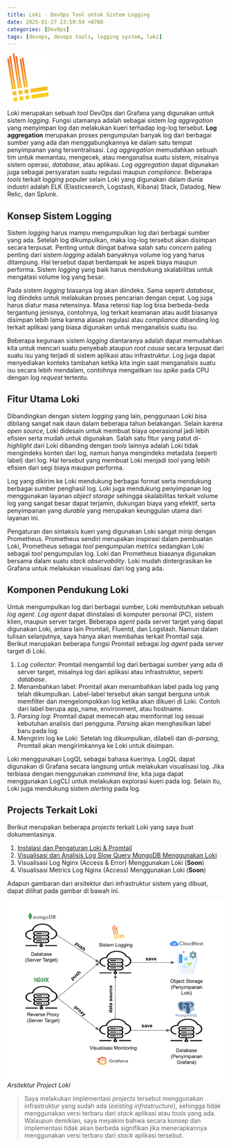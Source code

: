```yaml
---
title: Loki - DevOps Tool untuk Sistem Logging
date: 2025-01-27 23:59:59 +0700
categories: [DevOps]
tags: [devops, devops tools, logging system, loki]
---
```


![Logo](/assets/img/posts/logo/logo-loki.svg)

Loki merupakan sebuah *tool* DevOps dari Grafana yang digunakan untuk sistem *logging*. Fungsi utamanya adalah sebagai sistem *log aggregation* yang menyimpan log dan melakukan kueri terhadap log-log tersebut. **Log aggregation** merupakan proses pengumpulan banyak log dari berbagai sumber yang ada dan menggabungkannya ke dalam satu tempat penyimpanan yang tersentralisasi. *Log aggregation* memudahkan sebuah tim untuk memantau, mengecek, atau menganalisa suatu sistem, misalnya sistem operasi, *database*, atau aplikasi. *Log aggregation* dapat digunakan juga sebagai persyaratan suatu regulasi maupun *compliance*. Beberapa *tools* terkait *logging* populer selain Loki yang digunakan dalam dunia industri adalah ELK (Elasticsearch, Logstash, Kibana) Stack, Datadog, New Relic, dan Splunk.

## Konsep Sistem Logging

Sistem *logging* harus mampu mengumpulkan log dari berbagai sumber yang ada. Setelah log dikumpulkan, maka log-log tersebut akan disimpan secara terpusat. Penting untuk diingat bahwa salah satu *concern* paling penting dari sistem *logging* adalah banyaknya volume log yang harus ditampung. Hal tersebut dapat berdampak ke aspek biaya maupun performa. Sistem *logging* yang baik harus mendukung skalabilitas untuk mengatasi volume log yang besar.

Pada sistem *logging* biasanya log akan diindeks. Sama seperti *database*, log diindeks untuk melakukan proses pencarian dengan cepat. Log juga harus diatur masa retensinya. Masa retensi tiap log bisa berbeda-beda tergantung jenisnya, contohnya, log terkait keamanan atau audit biasanya disimpan lebih lama karena alasan regulasi atau *compliance* dibanding log terkait aplikasi yang biasa digunakan untuk menganalisis suatu isu.

Beberapa kegunaan sistem *logging* diantaranya adalah dapat memudahkan kita untuk mencari suatu penyebab ataupun *root cause* secara terpusat dari suatu isu yang terjadi di sistem aplikasi atau infrastruktur. Log juga dapat menyediakan konteks tambahan ketika kita ingin saat menganalisis suatu isu secara lebih mendalam, contohnya mengaitkan isu *spike* pada CPU dengan log *request* tertentu.

## Fitur Utama Loki

Dibandingkan dengan sistem *logging* yang lain, penggunaan Loki bisa dibilang sangat naik daun dalam beberapa tahun belakangan. Selain karena *open source*, Loki didesain untuk membuat biaya operasional jadi lebih efisien serta mudah untuk digunakan. Salah satu fitur yang patut di-*highlight* dari Loki dibanding dengan *tools* lainnya adalah Loki tidak mengindeks konten dari log, namun hanya mengindeks metadata (seperti label) dari log. Hal tersebut yang membuat Loki menjadi *tool* yang lebih efisien dari segi biaya maupun performa.

Log yang dikirim ke Loki mendukung berbagai format serta mendukung berbagai sumber penghasil log. Loki juga mendukung penyimpanan log menggunakan layanan *object storage* sehingga skalabilitas terkait volume log yang sangat besar dapat terjamin, dukungan biaya yang efektif, serta penyimpanan yang *durable* yang merupakan keunggulan utama dari layanan ini.

Pengaturan dan sintaksis kueri yang digunakan Loki sangat mirip dengan Prometheus. Prometheus sendiri merupakan inspirasi dalam pembuatan Loki, Prometheus sebagai *tool* pengumpulan *metrics* sedangkan Loki sebagai *tool* pengumpulan log. Loki dan Prometheus biasanya digunakan bersama dalam suatu *stack observability*. Loki mudah dintergrasikan ke Grafana untuk melakukan visualisasi dari log yang ada.

## Komponen Pendukung Loki

Untuk mengumpulkan log dari berbagai sumber, Loki membutuhkan sebuah *log agent*. *Log agent* dapat diinstalasi di komputer personal (PC), sistem klien, maupun server target. Beberapa *agent* pada server target yang dapat digunakan Loki, antara lain Promtail, Fluentd, dan Logstash. Namun dalam tulisan selanjutnya, saya hanya akan membahas terkait Promtail saja. Berikut merupakan beberapa fungsi Promtail sebagai *log agent* pada server target di Loki.
1. *Log collector*: Promtail mengambil log dari berbagai sumber yang ada di server target, misalnya log dari aplikasi atau infrastruktur, seperti *database*.
2. Menambahkan label: Promtail akan menambahkan label pada log yang telah dikumpulkan. Label-label tersebut akan sangat berguna untuk memfilter dan mengelompokkan log ketika akan dikueri di Loki. Contoh dari label berupa app_name, environment, atau hostname.
3. *Parsing log*: Promtail dapat memecah atau memformat log sesuai kebutuhan analisis dari pengguna. *Parsing* akan menghasilkan label baru pada log.
4. Mengirim log ke Loki: Setelah log dikumpulkan, dilabeli dan di-*parsing*, Promtail akan mengirimkannya ke Loki untuk disimpan.

Loki menggunakan LogQL sebagai bahasa kuerinya. LogQL dapat digunakan di Grafana secara langsung untuk melakukan visualisasi log. Jika terbiasa dengan menggunakan *command line*, kita juga dapat menggunakan LogCLI untuk melakukan explorasi kueri pada log. Selain itu, Loki juga mendukung sistem *alerting* pada log.

## Projects Terkait Loki

Berikut merupakan beberapa *projects* terkait Loki yang saya buat dokumentasinya.

1. [Instalasi dan Pengaturan Loki & Promtail](https://blog.aifajar.com/posts/instalasi-dan-pengaturan-loki-promtail/)
2. [Visualisasi dan Analisis Log Slow Query MongoDB Menggunakan Loki](https://blog.aifajar.com/posts/visualisasi-log-slow-query-mongodb-menggunakan-loki/)
3. Visualisasi Log Nginx (Access & Error) Menggunakan Loki (**Soon**)
4. Visualisasi Metrics Log Nginx (Access) Menggunakan Loki (**Soon**)

Adapun gambaran dari arsitektur dari infrastruktur sistem yang dibuat, dapat dilihat pada gambar di bawah ini.

![project-loki](/assets/img/posts/devops/arsitektur-project-loki.png)
_Arsitektur Project Loki_

> Saya melakukan implementasi *projects* tersebut menggunakan infrastruktur yang sudah ada (*existing infrastructure*), sehingga tidak menggunakan versi terbaru dari *stack* aplikasi atau *tools* yang ada. Walaupun demikian, saya meyakini bahwa secara konsep dan implementasi tidak akan berbeda signifikan jika menerapkannya menggunakan versi terbaru dari *stack* aplikasi tersebut.